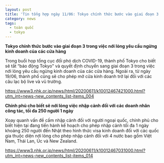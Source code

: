 ```yaml
---
layout: post
title: 'Tin tổng hợp ngày 11/06: Tokyo chính thức bước vào giai đoạn 3 trong việc nới lỏng yêu cầu ngừng kinh doanh của các cửa hàng'
category: news
tags: 
  - toàn quốc
  - tokyo
---
```

**Tokyo chính thức bước vào giai đoạn 3 trong việc nới lỏng yêu cầu ngừng kinh doanh của các cửa hàng**

Trong buổi họp tổng cục đối phó dịch COVID-19, thành phố Tokyo cho biết sẽ tắt “báo động Tokyo" và quyết định chuyển sang giai đoạn 3 trong việc nới lỏng yêu cầu ngừng kinh doanh của các cửa hàng. Ngoài ra, từ ngày 19/06, thành phố cũng sẽ cho phép mở cửa kinh doanh trở lại đối với các câu lạc bộ live và vũ trường.

<https://www3.nhk.or.jp/news/html/20200611/k10012467421000.html?utm_int=news-new_contents_list-items_004>

**Chính phủ cho biết sẽ nới lỏng việc nhập cảnh đối với các doanh nhân công tác, tối đa 250 người 1 ngày**

Xoay quanh vấn đề cấm nhập cảnh đối với người ngoại quốc, chính phủ cho biết hiện tại đang tiến hành kế hoạch cho phép nhập cảnh tối đa 1 ngày khoảng 250 người đến Nhật theo hình thức visa kinh doanh đối với các quốc gia thuộc diện nới lỏng cho phép nhập cảnh đối với 4 nước bao gồm Việt Nam, Thái Lan, Úc và New Zealand.

<https://www3.nhk.or.jp/news/html/20200611/k10012467031000.html?utm_int=news-new_contents_list-items_014>

